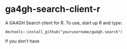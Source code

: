 # ga4gh-search-client-r
A GA4GH Search client for R.  To use, start up R and type:
```
devtools::install_github("yourusername/ga4gh.search")
```

If you don't have 
